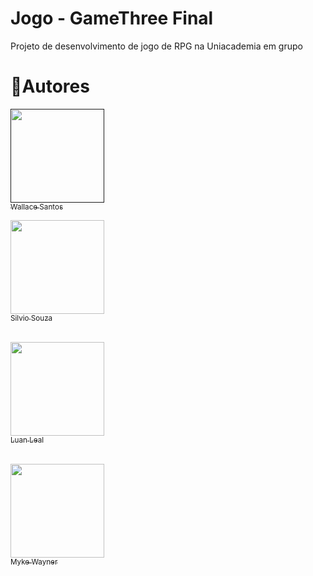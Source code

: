 # Jogo - GameThree Final

Projeto de desenvolvimento de jogo de RPG na Uniacademia em grupo

# 📝Autores

[<img src="https://avatars.githubusercontent.com/u/67033167?s=400&u=434e92afba17dc696e7d5a9c40b5148529339aa1&v=4" width=150><br><sub>Wallace Santos</sub>]()

[<img src="https://avatars.githubusercontent.com/u/102241496?v=4" width=150><br><sub>Silvio Souza</sub>](https://github.com/Silviosouzan)<br>
<br>

[<img src="https://avatars.githubusercontent.com/u/67526089?v=4" width=150><br><sub>Luan Leal</sub>](https://github.com/Luan-Leal)<br>
<br>

[<img src="https://avatars.githubusercontent.com/u/51156249?v=4" width=150><br><sub>Myke Wayner</sub>](https://github.com/mykewayner)<br>
<br>
